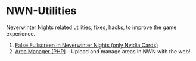 # NWN-Utilities
Neverwinter Nights related utilities, fixes, hacks, to improve the game experience.

1. <a href="http://htmlpreview.github.io/?https://github.com/Mystique5022/NWN-Utilities/blob/master/resources/falsefullscreen.html">False Fullscreen in Neverwinter Nights (only Nvidia Cards)
2. [Area Manager (PHP)](../master/resources/areamanager.php) - Upload and manage areas in NWN with the web!